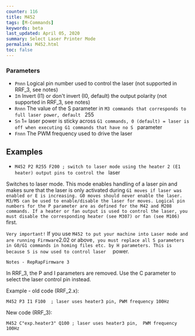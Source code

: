 ```yaml
---
counter: 116
title: M452
tags: [M-Commands] 
keywords: beta 
last_updated: April 05, 2020 
summary: Select Laser Printer Mode 
permalink: M452.html
toc: false 
---
```



### Parameters

* `Pnnn` Logical pin number used to control the laser (not supported in RRF_3, see notes)
* `I`n Invert (I1) or don't invert (I0, default) the output polarity (not supported in RRF_3, see notes)
* `Rnnn` The value of the S parameter in ` M3 commands that corresponds to full laser power, default  ` 255
* `Sn` 1= laser power is sticky across ` G1 commands, 0 (default) = laser is off when executing G1 commands that have no S  ` parameter
* `Fnnn` The PWM frequency used to drive the laser

## Examples

* ` M452 P2 R255 F200 ; switch to laser mode using the heater 2 (E1 heater) output pins to control the  ` laser

Switches to laser mode. This mode enables handling of a laser pin and makes sure that the laser is only activated during ` G1 moves if laser was enabled or E is increasing. G0 moves should never enable the laser. M3/M5 can be used to enable/disable the laser for moves. Logical pin numbers for the P parameter are as defined for the M42 and M208 commands. If a heater or fan output is used to control the laser, you must disable the corresponding heater (see M307) or fan (see M106)  ` first.

`Very important!` If you use ` M452 to put your machine into Laser mode and are running Firmware `2.02 or above`, you must replace all S parameters in G0/G1 commands in homing files etc. by H parameters. This is because S is now used to control laser  ` power.

`Notes - RepRapFirmware 3`

In RRF_3, the P and I parameters are removed. Use the C parameter to select the laser control pin instead.

Example - old code (RRF_2.x):

```
M452 P3 I1 F100  ; laser uses heater3 pin, PWM frequency 100Hz
```

New code (RRF_3):

```
M452 C"exp.heater3" Q100 ; laser uses heater3 pin,  PWM frequency 100Hz
```

